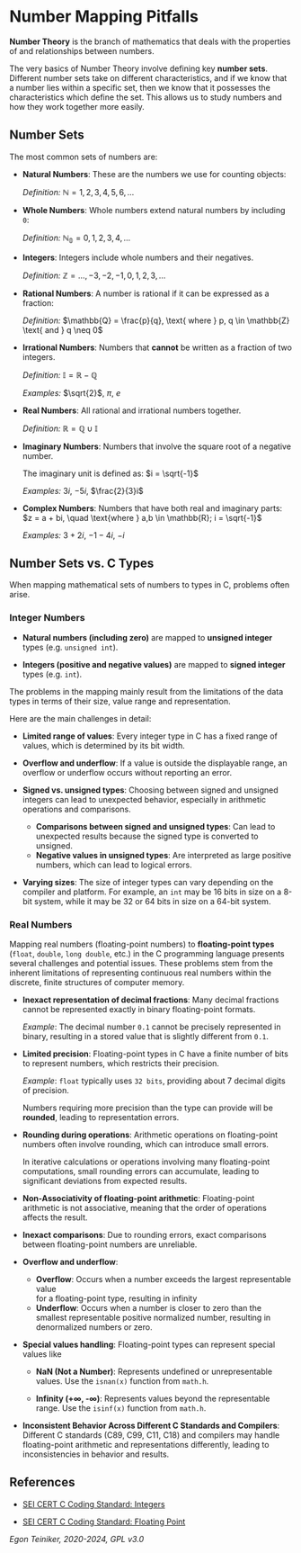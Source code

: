 # Number Mapping Pitfalls 

**Number Theory** is the branch of mathematics that deals with the properties 
of and relationships between numbers.

The very basics of Number Theory involve defining key **number sets**.
Different number sets take on different characteristics, and if we know that 
a number lies within a specific set, then we know that it possesses the 
characteristics which define the set. This allows us to study numbers and 
how they work together more easily.


## Number Sets 

The most common sets of numbers are:

* **Natural Numbers**: These are the numbers we use for counting objects: 
    
    _Definition:_ $\mathbb{N} = {1, 2, 3, 4, 5, 6, \dots}$


* **Whole Numbers**: Whole numbers extend natural numbers by including `0`:
    
    _Definition:_ $\mathbb{N_0} = {0, 1, 2, 3, 4, \dots}$

* **Integers**: Integers include whole numbers and their negatives.

    _Definition:_ $\mathbb{Z} = {\dots, -3, -2, -1, 0, 1, 2, 3, \dots}$


* **Rational Numbers**: A number is rational if it can be expressed as a fraction:

    _Definition:_ $\mathbb{Q} = \frac{p}{q}, \text{ where } p, q \in \mathbb{Z} \text{ and } q \neq 0$

* **Irrational Numbers**: Numbers that **cannot** be written as a fraction of two integers.

    _Definition:_ $\mathbb{I} = \mathbb{R} - \mathbb{Q}$

    _Examples:_ $\sqrt{2}$, $\pi$, $e$


* **Real Numbers**: All rational and irrational numbers together.

    _Definition:_ $\mathbb{R} = \mathbb{Q} \cup \mathbb{I}$

* **Imaginary Numbers**: Numbers that involve the square root of a negative number.

    The imaginary unit is defined as: $i = \sqrt{-1}$

    _Examples:_ $3i$, $-5i$, $\frac{2}{3}i$
 
* **Complex Numbers**: Numbers that have both real and imaginary parts: $z = a + bi, \quad \text{where } a,b \in \mathbb{R}; i = \sqrt{-1}$

    _Examples:_ $3 + 2i$, $-1 - 4i$, $-i$


## Number Sets vs. C Types

When mapping mathematical sets of numbers to types in C, problems often arise.

### Integer Numbers

* **Natural numbers (including zero)** are mapped to **unsigned integer** types 
    (e.g. `unsigned int`).

* **Integers (positive and negative values)** are mapped to **signed integer** 
    types (e.g. `int`).

The problems in the mapping mainly result from the limitations of the data types 
in terms of their size, value range and representation. 

Here are the main challenges in detail:

* **Limited range of values**: Every integer type in C has a fixed range of values, 
    which is determined by its bit width.

* **Overflow and underflow**: If a value is outside the displayable range, an 
    overflow or underflow occurs without reporting an error.   

* **Signed vs. unsigned types**: Choosing between signed and unsigned integers 
    can lead to unexpected behavior, especially in arithmetic operations and 
    comparisons.
    * **Comparisons between signed and unsigned types**: Can lead to unexpected 
        results because the signed type is converted to unsigned.
    * **Negative values ​​in unsigned types**: Are interpreted as large positive 
        numbers, which can lead to logical errors.

* **Varying sizes**: The size of integer types can vary depending on the compiler 
    and platform. For example, an `int` may be 16 bits in size on a 8-bit system, 
    while it may be 32 or 64 bits in size on a 64-bit system.


### Real Numbers

Mapping real numbers (floating-point numbers) to **floating-point types** (`float`, 
`double`, `long double`, etc.) in the C programming language presents several 
challenges and potential issues. These problems stem from the inherent limitations 
of representing continuous real numbers within the discrete, finite structures 
of computer memory.

* **Inexact representation of decimal fractions**: Many decimal fractions cannot 
    be represented exactly in binary floating-point formats.

    _Example_: The decimal number `0.1` cannot be precisely represented in binary,
        resulting in a stored value that is slightly different from `0.1`.

* **Limited precision**: Floating-point types in C have a finite number of bits 
    to represent numbers, which restricts their precision. 
    
    _Example_: `float` typically uses `32 bits`, providing about 7 decimal digits 
    of precision.

    Numbers requiring more precision than the type can provide will be **rounded**, 
    leading to representation errors.

* **Rounding during operations**: Arithmetic operations on floating-point numbers 
    often involve rounding, which can introduce small errors.

    In iterative calculations or operations involving many floating-point 
    computations, small rounding errors can accumulate, leading to significant 
    deviations from expected results.

* **Non-Associativity of floating-point arithmetic**: Floating-point arithmetic 
    is not associative, meaning that the order of operations affects the result.

* **Inexact comparisons**: Due to rounding errors, exact comparisons between 
    floating-point numbers are unreliable.    

* **Overflow and underflow**: 
    * **Overflow**: Occurs when a number exceeds the largest representable value    
        for a floating-point type, resulting in infinity
    * **Underflow**: Occurs when a number is closer to zero than the smallest 
        representable positive normalized number, resulting in denormalized 
        numbers or zero.    

* **Special values handling**: Floating-point types can represent special values 
    like
    * **NaN (Not a Number)**: Represents undefined or unrepresentable values.
        Use the `isnan(x)` function from `math.h`.

    * **Infinity (+∞, -∞)**: Represents values beyond the representable range.
        Use the `isinf(x)` function from `math.h`. 

* **Inconsistent Behavior Across Different C Standards and Compilers**: Different C
    standards (C89, C99, C11, C18) and compilers may handle floating-point arithmetic 
    and representations differently, leading to inconsistencies in behavior and results.

## References

* [SEI CERT C Coding Standard: Integers](https://wiki.sei.cmu.edu/confluence/pages/viewpage.action?pageId=87152052)

* [SEI CERT C Coding Standard: Floating Point](https://wiki.sei.cmu.edu/confluence/pages/viewpage.action?pageId=87152181)

*Egon Teiniker, 2020-2024, GPL v3.0* 